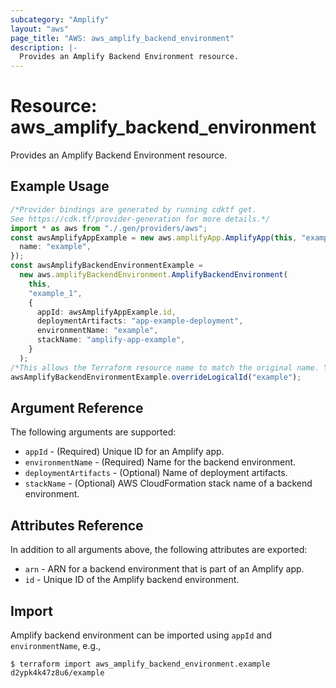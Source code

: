 ```yaml
---
subcategory: "Amplify"
layout: "aws"
page_title: "AWS: aws_amplify_backend_environment"
description: |-
  Provides an Amplify Backend Environment resource.
---
```


# Resource: aws\_amplify\_backend\_environment

Provides an Amplify Backend Environment resource.

## Example Usage

```typescript
/*Provider bindings are generated by running cdktf get.
See https://cdk.tf/provider-generation for more details.*/
import * as aws from "./.gen/providers/aws";
const awsAmplifyAppExample = new aws.amplifyApp.AmplifyApp(this, "example", {
  name: "example",
});
const awsAmplifyBackendEnvironmentExample =
  new aws.amplifyBackendEnvironment.AmplifyBackendEnvironment(
    this,
    "example_1",
    {
      appId: awsAmplifyAppExample.id,
      deploymentArtifacts: "app-example-deployment",
      environmentName: "example",
      stackName: "amplify-app-example",
    }
  );
/*This allows the Terraform resource name to match the original name. You can remove the call if you don't need them to match.*/
awsAmplifyBackendEnvironmentExample.overrideLogicalId("example");

```

## Argument Reference

The following arguments are supported:

* `appId` - (Required) Unique ID for an Amplify app.
* `environmentName` - (Required) Name for the backend environment.
* `deploymentArtifacts` - (Optional) Name of deployment artifacts.
* `stackName` - (Optional) AWS CloudFormation stack name of a backend environment.

## Attributes Reference

In addition to all arguments above, the following attributes are exported:

* `arn` - ARN for a backend environment that is part of an Amplify app.
* `id` - Unique ID of the Amplify backend environment.

## Import

Amplify backend environment can be imported using `appId` and `environmentName`, e.g.,

```console
$ terraform import aws_amplify_backend_environment.example d2ypk4k47z8u6/example
```
